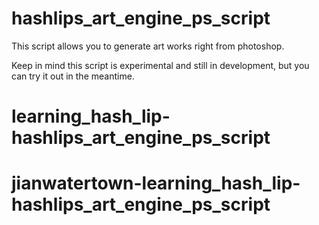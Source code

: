 # hashlips_art_engine_ps_script
This script allows you to generate art works right from photoshop.


Keep in mind this script is experimental and still in development, but you can try it out in the meantime.
# learning_hash_lip-hashlips_art_engine_ps_script
# jianwatertown-learning_hash_lip-hashlips_art_engine_ps_script
